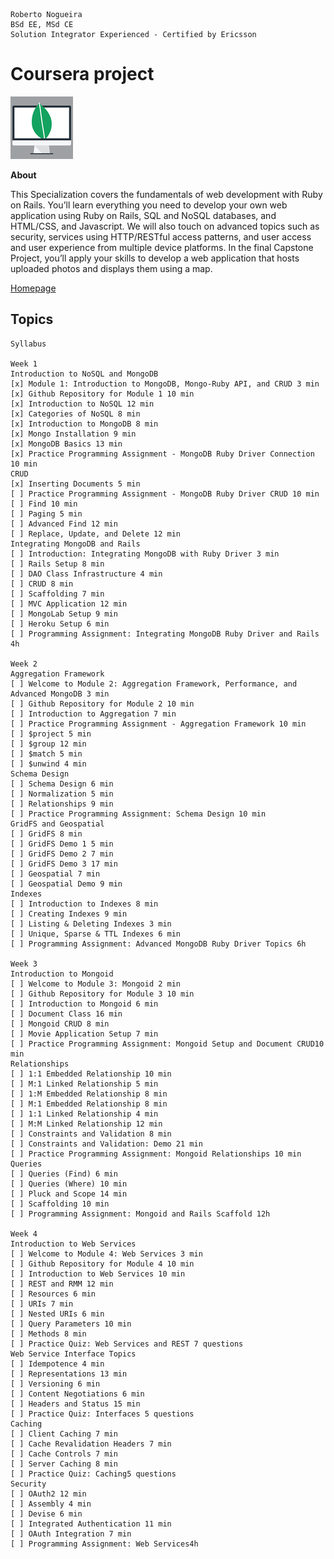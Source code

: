 ```
Roberto Nogueira  
BSd EE, MSd CE
Solution Integrator Experienced - Certified by Ericsson
```
# Coursera project

![coursera image](images/coursera.png)

**About**

This Specialization covers the fundamentals of web development with Ruby on Rails. You’ll learn everything you need to develop your own web application using Ruby on Rails, SQL and NoSQL databases, and HTML/CSS, and Javascript. We will also touch on advanced topics such as security, services using HTTP/RESTful access patterns, and user access and user experience from multiple device platforms. In the final Capstone Project, you’ll apply your skills to develop a web application that hosts uploaded photos and displays them using a map.

[Homepage](https://coursera.com)

## Topics
```
Syllabus

Week 1
Introduction to NoSQL and MongoDB
[x] Module 1: Introduction to MongoDB, Mongo-Ruby API, and CRUD 3 min
[x] Github Repository for Module 1 10 min
[x] Introduction to NoSQL 12 min
[x] Categories of NoSQL 8 min
[x] Introduction to MongoDB 8 min
[x] Mongo Installation 9 min
[x] MongoDB Basics 13 min
[x] Practice Programming Assignment - MongoDB Ruby Driver Connection 10 min
CRUD
[x] Inserting Documents 5 min
[ ] Practice Programming Assignment - MongoDB Ruby Driver CRUD 10 min
[ ] Find 10 min
[ ] Paging 5 min
[ ] Advanced Find 12 min
[ ] Replace, Update, and Delete 12 min
Integrating MongoDB and Rails
[ ] Introduction: Integrating MongoDB with Ruby Driver 3 min
[ ] Rails Setup 8 min
[ ] DAO Class Infrastructure 4 min
[ ] CRUD 8 min
[ ] Scaffolding 7 min
[ ] MVC Application 12 min
[ ] MongoLab Setup 9 min
[ ] Heroku Setup 6 min
[ ] Programming Assignment: Integrating MongoDB Ruby Driver and Rails 4h

Week 2
Aggregation Framework
[ ] Welcome to Module 2: Aggregation Framework, Performance, and Advanced MongoDB 3 min
[ ] Github Repository for Module 2 10 min
[ ] Introduction to Aggregation 7 min
[ ] Practice Programming Assignment - Aggregation Framework 10 min
[ ] $project 5 min
[ ] $group 12 min
[ ] $match 5 min
[ ] $unwind 4 min
Schema Design
[ ] Schema Design 6 min
[ ] Normalization 5 min
[ ] Relationships 9 min
[ ] Practice Programming Assignment: Schema Design 10 min
GridFS and Geospatial
[ ] GridFS 8 min
[ ] GridFS Demo 1 5 min
[ ] GridFS Demo 2 7 min
[ ] GridFS Demo 3 17 min
[ ] Geospatial 7 min
[ ] Geospatial Demo 9 min
Indexes
[ ] Introduction to Indexes 8 min
[ ] Creating Indexes 9 min
[ ] Listing & Deleting Indexes 3 min
[ ] Unique, Sparse & TTL Indexes 6 min
[ ] Programming Assignment: Advanced MongoDB Ruby Driver Topics 6h

Week 3
Introduction to Mongoid
[ ] Welcome to Module 3: Mongoid 2 min
[ ] Github Repository for Module 3 10 min
[ ] Introduction to Mongoid 6 min
[ ] Document Class 16 min
[ ] Mongoid CRUD 8 min
[ ] Movie Application Setup 7 min
[ ] Practice Programming Assignment: Mongoid Setup and Document CRUD10 min
Relationships
[ ] 1:1 Embedded Relationship 10 min
[ ] M:1 Linked Relationship 5 min
[ ] 1:M Embedded Relationship 8 min
[ ] M:1 Embedded Relationship 8 min
[ ] 1:1 Linked Relationship 4 min
[ ] M:M Linked Relationship 12 min
[ ] Constraints and Validation 8 min
[ ] Constraints and Validation: Demo 21 min
[ ] Practice Programming Assignment: Mongoid Relationships 10 min
Queries
[ ] Queries (Find) 6 min
[ ] Queries (Where) 10 min
[ ] Pluck and Scope 14 min
[ ] Scaffolding 10 min
[ ] Programming Assignment: Mongoid and Rails Scaffold 12h

Week 4
Introduction to Web Services
[ ] Welcome to Module 4: Web Services 3 min
[ ] Github Repository for Module 4 10 min
[ ] Introduction to Web Services 10 min
[ ] REST and RMM 12 min
[ ] Resources 6 min
[ ] URIs 7 min
[ ] Nested URIs 6 min
[ ] Query Parameters 10 min
[ ] Methods 8 min
[ ] Practice Quiz: Web Services and REST 7 questions
Web Service Interface Topics
[ ] Idempotence 4 min
[ ] Representations 13 min
[ ] Versioning 6 min
[ ] Content Negotiations 6 min
[ ] Headers and Status 15 min
[ ] Practice Quiz: Interfaces 5 questions
Caching
[ ] Client Caching 7 min
[ ] Cache Revalidation Headers 7 min
[ ] Cache Controls 7 min
[ ] Server Caching 8 min
[ ] Practice Quiz: Caching5 questions
Security
[ ] OAuth2 12 min
[ ] Assembly 4 min
[ ] Devise 6 min
[ ] Integrated Authentication 11 min
[ ] OAuth Integration 7 min
[ ] Programming Assignment: Web Services4h
```
